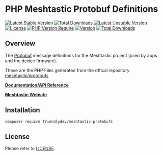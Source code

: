 # PHP Meshtastic Protobuf Definitions

[![Latest Stable Version](http://poser.pugx.org/friendlydev/meshtastic-protobufs/v?style=for-the-badge)](https://packagist.org/packages/friendlydev/meshtastic-protobufs) 
[![Total Downloads](http://poser.pugx.org/friendlydev/meshtastic-protobufs/downloads?style=for-the-badge)](https://packagist.org/packages/friendlydev/meshtastic-protobufs) 
[![Latest Unstable Version](http://poser.pugx.org/friendlydev/meshtastic-protobufs/v/unstable?style=for-the-badge)](https://packagist.org/packages/friendlydev/meshtastic-protobufs) 
[![License](http://poser.pugx.org/friendlydev/meshtastic-protobufs/license?style=for-the-badge)](https://packagist.org/packages/friendlydev/meshtastic-protobufs) 
[![PHP Version Require](http://poser.pugx.org/friendlydev/meshtastic-protobufs/require/php?style=for-the-badge)](https://packagist.org/packages/friendlydev/meshtastic-protobufs)
[![Version](http://poser.pugx.org/friendlydev/meshtastic-protobufs/version?style=for-the-badge)](https://packagist.org/packages/friendlydev/meshtastic-protobufs)
[![Total Downloads](http://poser.pugx.org/friendlydev/meshtastic-protobufs/downloads?style=for-the-badge)](https://packagist.org/packages/friendlydev/meshtastic-protobufs)


## Overview

The [Protobuf](https://developers.google.com/protocol-buffers) message definitions for the Meshtastic project (used by apps and the device firmware).

These are the PHP Files generated from the offical repository [meshtastic/protobufs](https://github.com/meshtastic/protobufs)

**[Documentation/API Reference](https://buf.build/meshtastic/protobufs)**

**[Meshtastic Website](https://meshtastic.org/)**


## Installation

    composer require friendlydev/meshtastic-protobufs


## License
Please refer to [LICENSE](./LICENSE).
